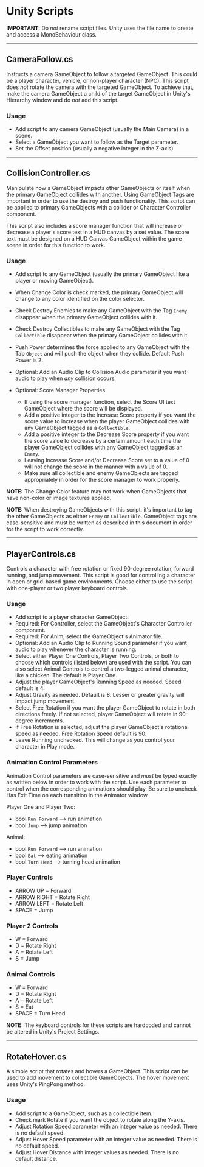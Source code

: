 # Unity Scripts

**IMPORTANT:** Do *not* rename script files. Unity uses the file name to create and access a MonoBehaviour class.

---------------

## CameraFollow.cs
Instructs a camera GameObject to follow a targeted GameObject. This could be a player character, vehicle, or non-player character (NPC). This script does *not* rotate the camera with the targeted GameObject. To achieve that, make the camera GameObject a child of the target GameObject in Unity's Hierarchy window and do *not* add this script.

### Usage
- Add script to any camera GameObject (usually the Main Camera) in a scene.
- Select a GameObject you want to follow as the Target parameter.
- Set the Offset position (usually a negative integer in the Z-axis).

---------------

## CollisionController.cs
Manipulate how a GameObject impacts other GameObjects or itself when the primary GameObject collides with another. Using GameObject Tags are important in order to use the destroy and push functionality. This script can be applied to primary GameObjects with a collider or Character Controller component.

This script also includes a score manager function that will increase or decrease a player's score text in a HUD canvas by a set value. The score text must be designed on a HUD Canvas GameObject within the game scene in order for this function to work.

### Usage
- Add script to any GameObject (usually the primary GameObject like a player or moving GameObject).
- When Change Color is check marked, the primary GameObject will change to any color identified on the color selector.
- Check Destroy Enemies to make any GameObject with the Tag `Enemy` disappear when the primary GameObject collides with it.
- Check Destroy Collectibles to make any GameObject with the Tag `Collectible` disappear when the primary GameObject collides with it.
- Push Power determines the force applied to any GameObject with the Tab `Object` and will push the object when they collide. Default Push Power is 2.

- Optional: Add an Audio Clip to Collision Audio parameter if you want audio to play when *any* collision occurs.
- Optional: Score Manager Properties
    - If using the score manager function, select the Score UI text GameObject where the score will be displayed.
    - Add a positive integer to the Increase Score property if you want the score value to increase when the player GameObject collides with any GameObject tagged as a `Collectible`.
    - Add a positive integer to the Decrease Score property if you want the score value to decrease by a certain amount each time the player GameObject collides with any GameObject tagged as an `Enemy`.
    - Leaving Increase Score and/or Decrease Score set to a value of 0 will not change the score in the manner with a value of 0.
    - Make sure all collectible and enemy GameObjects are tagged appropriately in order for the score manager to work properly.

**NOTE:** The Change Color feature may not work when GameObjects that have non-color or image textures applied.

**NOTE:** When destroying GameObjects with this script, it's important to tag the other GameObjects as either `Enemy` or `Collectible`. GameObject tags are case-sensitive and must be written as described in this document in order for the script to work correctly.

---------------

## PlayerControls.cs
Controls a character with free rotation or fixed 90-degree rotation, forward running, and jump movement. This script is good for controlling a character in open or grid-based game environments. Choose either to use the script with one-player or two player keyboard controls.

### Usage
- Add script to a player character GameObject.
- Required: For Controller, select the GameObject's Character Controller component.
- Required: For Anim, select the GameObject's Animator file.
- Optional: Add an Audio Clip to Running Sound parameter if you want audio to play whenever the character is running.
- Select either Player One Controls, Player Two Controls, or both to choose which controls (listed below) are used with the script. You can also select Animal Controls to control a two-legged animal character, like a chicken. The default is Player One.
- Adjust the player GameObject's Running Speed as needed. Speed default is 4.
- Adjust Gravity as needed. Default is 8. Lesser or greater gravity will impact jump movement.
- Select Free Rotation if you want the player GameObject to rotate in both directions freely. If not selected, player GameObject will rotate in 90-degree increments.
- If Free Rotation is selected, adjust the player GameObject's rotational speed as needed. Free Rotation Speed default is 90.
- Leave Running unchecked. This will change as you control your character in Play mode.

### Animation Control Parameters
Animation Control parameters are case-sensitive and *must* be typed exactly as written below in order to work with the script. Use each parameter to control when the corresponding animations should play. Be sure to uncheck Has Exit Time on each transition in the Animator window.

Player One and Player Two:
- bool `Run Forward` --> run animation
- bool `Jump` --> jump animation

Animal:
- bool `Run Forward` --> run animation
- bool `Eat` --> eating animation
- bool `Turn Head` --> turning head animation

### Player Controls
- ARROW UP = Forward
- ARROW RIGHT = Rotate Right
- ARROW LEFT = Rotate Left
- SPACE = Jump

### Player 2 Controls
- W = Forward
- D = Rotate Right
- A = Rotate Left
- S = Jump

### Animal Controls
- W = Forward
- D = Rotate Right
- A = Rotate Left
- S = Eat
- SPACE = Turn Head

**NOTE:** The keyboard controls for these scripts are hardcoded and cannot be altered in Unity's Project Settings.

---------------

## RotateHover.cs
A simple script that rotates and hovers a GameObject. This script can be used to add movement to collectible GameObjects. The hover movement uses Unity's PingPong method.

### Usage
- Add script to a GameObject, such as a collectible item.
- Check mark Rotate if you want the object to rotate along the Y-axis.
- Adjust Rotation Speed parameter with an integer value as needed. There is no default speed.
- Adjust Hover Speed parameter with an integer value as needed. There is no default speed.
- Adjust Hover Distance with integer values as needed. There is no default distance.